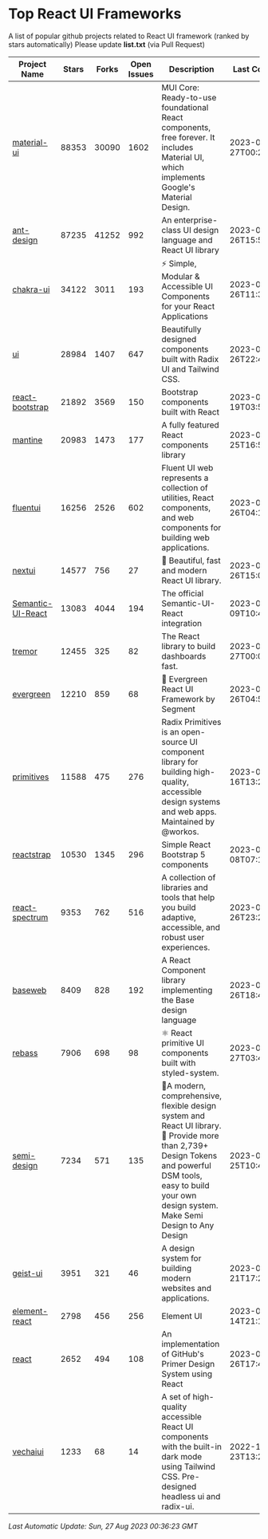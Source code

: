 # Top React UI Frameworks

A list of popular github projects related to React UI framework (ranked by stars automatically)
Please update **list.txt** (via Pull Request)

| Project Name | Stars | Forks | Open Issues | Description | Last Commit |
| ------------ | ----- | ----- | ----------- | ----------- | ----------- |
| [material-ui](https://github.com/mui/material-ui) |88353|30090|1602|MUI Core: Ready-to-use foundational React components, free forever. It includes Material UI, which implements Google&#39;s Material Design.|2023-08-27T00:25:48Z|
| [ant-design](https://github.com/ant-design/ant-design) |87235|41252|992|An enterprise-class UI design language and React UI library|2023-08-26T15:51:07Z|
| [chakra-ui](https://github.com/chakra-ui/chakra-ui) |34122|3011|193|⚡️ Simple, Modular &amp; Accessible UI Components for your React Applications|2023-08-26T11:38:28Z|
| [ui](https://github.com/shadcn-ui/ui) |28984|1407|647|Beautifully designed components built with Radix UI and Tailwind CSS.|2023-08-26T22:48:57Z|
| [react-bootstrap](https://github.com/react-bootstrap/react-bootstrap) |21892|3569|150|Bootstrap components built with React|2023-08-19T03:57:52Z|
| [mantine](https://github.com/mantinedev/mantine) |20983|1473|177|A fully featured React components library|2023-08-25T16:52:05Z|
| [fluentui](https://github.com/microsoft/fluentui) |16256|2526|602|Fluent UI web represents a collection of utilities, React components, and web components for building web applications.|2023-08-26T04:16:48Z|
| [nextui](https://github.com/nextui-org/nextui) |14577|756|27|🚀   Beautiful, fast and modern React UI library.|2023-08-26T15:06:26Z|
| [Semantic-UI-React](https://github.com/Semantic-Org/Semantic-UI-React) |13083|4044|194|The official Semantic-UI-React integration|2023-07-09T10:44:13Z|
| [tremor](https://github.com/tremorlabs/tremor) |12455|325|82|The React library to build dashboards fast.|2023-08-27T00:04:04Z|
| [evergreen](https://github.com/segmentio/evergreen) |12210|859|68|🌲 Evergreen React UI Framework by Segment|2023-08-26T04:56:07Z|
| [primitives](https://github.com/radix-ui/primitives) |11588|475|276|Radix Primitives is an open-source UI component library for building high-quality, accessible design systems and web apps. Maintained by @workos.|2023-08-16T13:26:17Z|
| [reactstrap](https://github.com/reactstrap/reactstrap) |10530|1345|296|Simple React Bootstrap 5 components|2023-08-08T07:15:32Z|
| [react-spectrum](https://github.com/adobe/react-spectrum) |9353|762|516|A collection of libraries and tools that help you build adaptive, accessible, and robust user experiences.|2023-08-26T23:25:11Z|
| [baseweb](https://github.com/uber/baseweb) |8409|828|192|A React Component library implementing the Base design language|2023-08-26T18:46:37Z|
| [rebass](https://github.com/rebassjs/rebass) |7906|698|98|:atom_symbol: React primitive UI components built with styled-system.|2023-07-27T03:42:53Z|
| [semi-design](https://github.com/DouyinFE/semi-design) |7234|571|135|🚀A modern, comprehensive, flexible design system and React UI library. 🎨 Provide more than 2,739+ Design Tokens and powerful DSM tools, easy to build your own design system. Make Semi Design to Any Design|2023-08-25T10:44:14Z|
| [geist-ui](https://github.com/geist-org/geist-ui) |3951|321|46|A design system for building modern websites and applications.|2023-04-21T17:25:25Z|
| [element-react](https://github.com/ElemeFE/element-react) |2798|456|256|Element UI|2023-01-14T21:13:08Z|
| [react](https://github.com/primer/react) |2652|494|108|An implementation of GitHub&#39;s Primer Design System using React|2023-08-26T17:45:28Z|
| [vechaiui](https://github.com/vechai/vechaiui) |1233|68|14|A set of high-quality accessible React UI components with the built-in dark mode using Tailwind CSS. Pre-designed headless ui and radix-ui.|2022-12-23T13:29:41Z|

*Last Automatic Update: Sun, 27 Aug 2023 00:36:23 GMT*